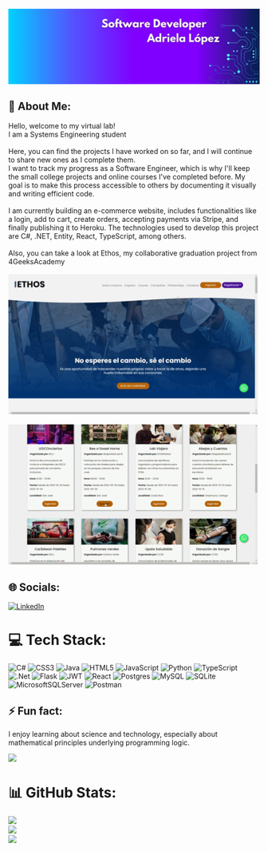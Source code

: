 ![I am GitHub Readme Generator's creator](https://github.com/Adriela23/Adriela23/blob/main/Banner.jpg)
## 💫 About Me:
Hello, welcome to my virtual lab!<br>
I am a Systems Engineering student<br><br>
Here, you can find the projects I have worked on so far, and I will continue to share new ones as I complete them.<br>
I want to track my progress as a Software Engineer, which is why I'll keep the small college projects and online courses I've completed before.
My goal is to make this process accessible to others by documenting it visually and writing efficient code.<br><br>
I am currently building an e-commerce website, includes functionalities like a login, add to cart, create orders, accepting payments via Stripe, and finally publishing it to Heroku.
The technologies used to develop this project are C#, .NET, Entity, React, TypeScript, among others.<br><br>
Also, you can take a look at Ethos, my collaborative graduation project from 4GeeksAcademy<br><br>
<img src= "https://github.com/Adriela23/Adriela23/blob/main/Ethos2.gif" width="500"/><br><br>
<img src= "https://github.com/Adriela23/Adriela23/blob/main/Ethos1.gif" width="500"/>

## 🌐 Socials:
[![LinkedIn](https://img.shields.io/badge/LinkedIn-%230077B5.svg?logo=linkedin&logoColor=white)](https://linkedin.com/in/https://www.linkedin.com/in/adriela-lopez/) 

# 💻 Tech Stack:
![C#](https://img.shields.io/badge/c%23-%23239120.svg?style=flat&logo=csharp&logoColor=white) ![CSS3](https://img.shields.io/badge/css3-%231572B6.svg?style=flat&logo=css3&logoColor=white) ![Java](https://img.shields.io/badge/java-%23ED8B00.svg?style=flat&logo=openjdk&logoColor=white) ![HTML5](https://img.shields.io/badge/html5-%23E34F26.svg?style=flat&logo=html5&logoColor=white) ![JavaScript](https://img.shields.io/badge/javascript-%23323330.svg?style=flat&logo=javascript&logoColor=%23F7DF1E) ![Python](https://img.shields.io/badge/python-3670A0?style=flat&logo=python&logoColor=ffdd54) ![TypeScript](https://img.shields.io/badge/typescript-%23007ACC.svg?style=flat&logo=typescript&logoColor=white) ![.Net](https://img.shields.io/badge/.NET-5C2D91?style=flat&logo=.net&logoColor=white) ![Flask](https://img.shields.io/badge/flask-%23000.svg?style=flat&logo=flask&logoColor=white) ![JWT](https://img.shields.io/badge/JWT-black?style=flat&logo=JSON%20web%20tokens) ![React](https://img.shields.io/badge/react-%2320232a.svg?style=flat&logo=react&logoColor=%2361DAFB) ![Postgres](https://img.shields.io/badge/postgres-%23316192.svg?style=flat&logo=postgresql&logoColor=white) ![MySQL](https://img.shields.io/badge/mysql-%2300000f.svg?style=flat&logo=mysql&logoColor=white) ![SQLite](https://img.shields.io/badge/sqlite-%2307405e.svg?style=flat&logo=sqlite&logoColor=white) ![MicrosoftSQLServer](https://img.shields.io/badge/Microsoft%20SQL%20Server-CC2927?style=flat&logo=microsoft%20sql%20server&logoColor=white) ![Postman](https://img.shields.io/badge/Postman-FF6C37?style=flat&logo=postman&logoColor=white)

## ⚡ Fun fact:
I enjoy learning about science and technology, especially about mathematical principles underlying programming logic.

[![](https://visitcount.itsvg.in/api?id=Adriela23&icon=9&color=6)](https://visitcount.itsvg.in)

# 📊 GitHub Stats:
![](https://github-readme-stats.vercel.app/api?username=Adriela23&theme=react&hide_border=true&include_all_commits=true&count_private=false)<br/>
![](https://github-readme-streak-stats.herokuapp.com/?user=Adriela23&theme=react&hide_border=true)<br/>
![](https://github-readme-stats.vercel.app/api/top-langs/?username=Adriela23&theme=react&hide_border=true&include_all_commits=true&count_private=false&layout=compact)
<!-- Proudly created with GPRM ( https://gprm.itsvg.in ) -->
